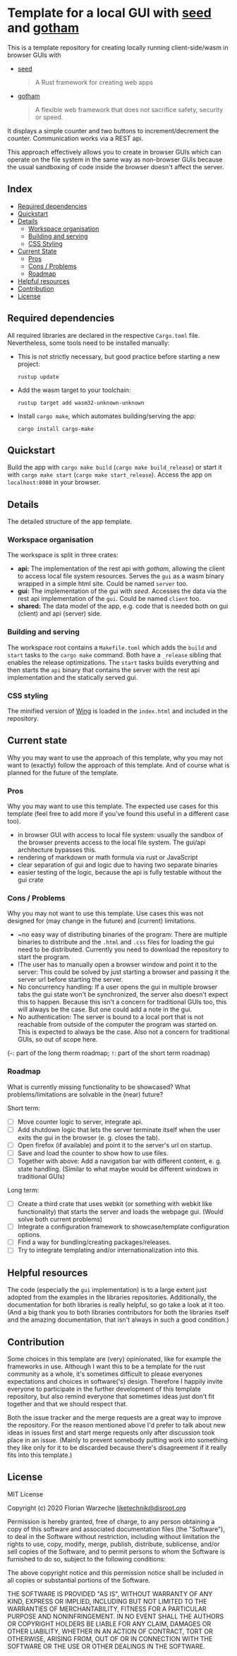 # Template for a local GUI with [seed](https://seed-rs.org) and [gotham](https://gotham.rs)
This is a template repository for creating locally running client-side/wasm in browser GUIs with 
* [seed](https://seed-rs.org) 
    > A Rust framework for creating web apps 
* [gotham](https://gotham.rs)
    > A flexible web framework that does not sacrifice safety, security or speed.

It displays a simple counter and two buttons to increment/decrement the counter.
Communication works via a REST api.

This approach effectively allows you to create in browser GUIs 
which can operate on the file system in the same way as non-browser GUIs because 
the usual sandboxing of code inside the browser doesn't affect the server.

## Index
* [Required dependencies](#required-dependencies)
* [Quickstart](#quickstart)
* [Details](#details)
    * [Workspace organisation](#workspace-organisation)
    * [Building and serving](#building-and-serving)
    * [CSS Styling](#css-styling)
* [Current State](#current-state)
    * [Pros](#pros)
    * [Cons / Problems](#cons--problems)
    * [Roadmap](#roadmap)
* [Helpful resources](#helpful-resources)
* [Contribution](#contribution)
* [License](#license)

## Required dependencies 
All required libraries are declared in the respective `Cargo.toml` file.
Nevertheless, some tools need to be installed manually:
* This is not strictly necessary, but good practice before starting a new project: 
    ```
    rustup update
    ```
* Add the wasm target to your toolchain:
    ```
    rustup target add wasm32-unknown-unknown
    ```
* Install `cargo make`, which automates building/serving the app:
    ```
    cargo install cargo-make 
    ```
  
## Quickstart
Build the app with `cargo make build` (`cargo make build_release`) 
or start it with `cargo make start` (`cargo make start_release`). 
Access the app on `localhost:8080` in your browser.

## Details

The detailed structure of the app template.

### Workspace organisation
The workspace is split in three crates:

* __api:__ The implementation of the rest api with _gotham_, allowing the client to access local file system resources.
Serves the `gui` as a wasm binary wrapped in a simple html site.
Could be named `server` too.
* __gui:__ The implementation of the gui with _seed_. 
Accesses the data via the rest api implementation of the `gui`. 
Could be named `client` too.
* __shared:__ The data model of the app, e.g. code that is needed both on gui (client) and api (server) side.

### Building and serving
The workspace root contains a `Makefile.toml` which adds the `build` and `start` tasks to the
`cargo make`  command. Both have a `_release` sibling that enables the release optimizations.
The `start` tasks builds everything and then starts the `api` binary that contains the server with the 
rest api implementation and the statically served gui. 

### CSS styling

The minified version of [Wing](https://kbrsh.github.io/wing) is loaded in the `index.html` and 
included in the repository.

## Current state
Why you may want to use the approach of this template, why you may not want to (exactly) follow
the approach of this template. And of course what is planned for the future of the template.

### Pros
Why you may want to use this template. The expected use cases for this template 
(feel free to add more if you've found this useful in a different case too).

* in browser GUI with access to local file system: usually the sandbox of the browser 
prevents access to the local file system. The gui/api architecture bypasses this.
* rendering of markdown or math formula via rust or JavaScript 
* clear separation of gui and logic due to having two separate binaries
* easier testing of the logic, because the api is fully testable without the gui crate

### Cons / Problems
Why you may not want to use this template. Use cases this was not designed for 
(may change in the future) and (current) limitations.  

* ~no easy way of distributing binaries of the program: There are multiple binaries to distribute
and the `.html` and `.css` files for loading the gui need to be distributed. 
Currently you need to download the repository to start the program.
* !The user has to manually open a browser window and point it to the server: 
This could be solved by just starting a browser and passing it the server url before starting
the server.
* No concurrency handling: If a user opens the gui in multiple browser tabs 
the gui state won't be synchronized, the server also doesn't expect this to happen. 
Because this isn't a concern for traditional GUIs too, this will always be the case.
But one could add a note in the gui.
* No authentication: The server is bound to a local port that is not reachable
from outside of the computer the program was started on. This is expected to always be the case.
Also not a concern for traditional GUIs, so out of scope here.

(`~`: part of the long therm roadmap; `!`: part of the short term roadmap)

### Roadmap
What is currently missing functionality to be showcased? What problems/limitations are solvable in
the (near) future?

Short term:
* [ ] Move counter logic to server, integrate api.
* [ ] Add shutdown logic that lets the server terminate itself 
when the user exits the gui in the browser (e. g. closes the tab).
* [ ] Open firefox (if available) and point it to the server's url on startup.
* [ ] Save and load the counter to show how to use files.
* [ ] Together with above: Add a navigation bar with different content, e. g. state handling.
(Similar to what maybe would be different windows in traditional GUIs)

Long term:
* [ ] Create a third crate that uses webkit (or something with webkit like functionality) 
that starts the server and loads the webpage gui. (Would solve both current problems)
* [ ] Integrate a configuration framework to showcase/template configuration options.
* [ ] Find a way for bundling/creating packages/releases.
* [ ] Try to integrate templating and/or internationalization into this.

## Helpful resources
The code (especially the `gui` implementation) is to a large extent just adopted from the examples in 
the libraries repositories.
Additionally, the documentation for both libraries is really helpful, so go take a look at it too. 
(And a big thank you to both libraries contributors for both the libraries itself and the amazing 
documentation, that isn't always in such a good condition.)

## Contribution
Some choices in this template are (very) opinionated, like for example the frameworks in use.
Although I want this to be a template for the rust community as a whole, 
it's sometimes difficult to please everyones expectations and choices in software('s) design. 
Therefore I happily invite everyone to participate in the further development of this 
template repository, but also remind everyone that sometimes ideas just don't fit together
and that we should respect that. 

Both the issue tracker and the merge requests are a great way to improve the repository.
For the reason mentioned above I'd prefer to talk about new ideas in issues first
and start merge requests only after discussion took place in an issue.
(Mainly to prevent somebody putting work into something they like only for it to
be discarded because there's disagreement if it really fits into this template.) 

## License
MIT License

Copyright (c) 2020 Florian Warzeche <liketechnik@disroot.org>

Permission is hereby granted, free of charge, to any person obtaining a copy
of this software and associated documentation files (the "Software"), to deal
in the Software without restriction, including without limitation the rights
to use, copy, modify, merge, publish, distribute, sublicense, and/or sell
copies of the Software, and to permit persons to whom the Software is
furnished to do so, subject to the following conditions:

The above copyright notice and this permission notice shall be included in all
copies or substantial portions of the Software.

THE SOFTWARE IS PROVIDED "AS IS", WITHOUT WARRANTY OF ANY KIND, EXPRESS OR
IMPLIED, INCLUDING BUT NOT LIMITED TO THE WARRANTIES OF MERCHANTABILITY,
FITNESS FOR A PARTICULAR PURPOSE AND NONINFRINGEMENT. IN NO EVENT SHALL THE
AUTHORS OR COPYRIGHT HOLDERS BE LIABLE FOR ANY CLAIM, DAMAGES OR OTHER
LIABILITY, WHETHER IN AN ACTION OF CONTRACT, TORT OR OTHERWISE, ARISING FROM,
OUT OF OR IN CONNECTION WITH THE SOFTWARE OR THE USE OR OTHER DEALINGS IN THE
SOFTWARE.
